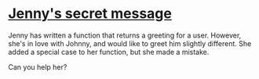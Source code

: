 # [Jenny's secret message](https://www.codewars.com/kata/jennys-secret-message "55225023e1be1ec8bc000390")

Jenny has written a function that returns a greeting for a user. However, she's in love with Johnny, and would like to greet him slightly different. She added a special case to her function, but she made a mistake.

Can you help her?